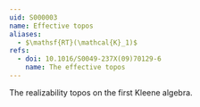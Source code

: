```yaml
---
uid: S000003
name: Effective topos
aliases:
  - $\mathsf{RT}(\mathcal{K}_1)$
refs:
  - doi: 10.1016/S0049-237X(09)70129-6
    name: The effective topos
---
```


The realizability topos on the first Kleene algebra.
